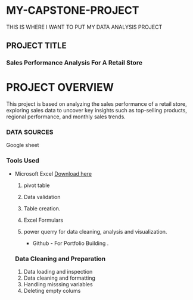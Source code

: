# MY-CAPSTONE-PROJECT
THIS IS WHERE I WANT TO PUT MY DATA ANALYSIS PROJECT 
## PROJECT TITLE

### Sales Performance Analysis For A Retail Store

# PROJECT OVERVIEW

  This project is based on analyzing the sales performance of a retail store, exploring sales data to uncover key insights such as top-selling products, regional  performance, and monthly sales trends.

### DATA SOURCES

   Google sheet

### Tools Used
- Microsoft Excel [Download here](https://www.googlesheet.com)

   1. pivot table
   2. Data validation
   3. Table creation.
   4. Excel Formulars
   5. power querry for data cleaning, analysis and visualization.

      - Github - For Portfolio Building .

  ### Data Cleaning and Preparation

   1. Data loading and inspection
   2. Data cleaning and formatting
   3. Handling misssing variables
   4. Deleting empty colums
